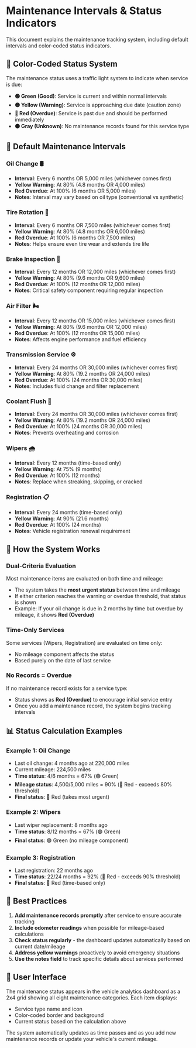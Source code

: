 # Maintenance Intervals & Status Indicators

This document explains the maintenance tracking system, including default intervals and color-coded status indicators.

## 🚨 Color-Coded Status System

The maintenance status uses a traffic light system to indicate when service is due:

- **🟢 Green (Good)**: Service is current and within normal intervals
- **🟡 Yellow (Warning)**: Service is approaching due date (caution zone)
- **🔴 Red (Overdue)**: Service is past due and should be performed immediately
- **⚫ Gray (Unknown)**: No maintenance records found for this service type

## 📅 Default Maintenance Intervals

### Oil Change 🛢️
- **Interval**: Every 6 months OR 5,000 miles (whichever comes first)
- **Yellow Warning**: At 80% (4.8 months OR 4,000 miles)
- **Red Overdue**: At 100% (6 months OR 5,000 miles)
- **Notes**: Interval may vary based on oil type (conventional vs synthetic)

### Tire Rotation 🔄
- **Interval**: Every 6 months OR 7,500 miles (whichever comes first)
- **Yellow Warning**: At 80% (4.8 months OR 6,000 miles)
- **Red Overdue**: At 100% (6 months OR 7,500 miles)
- **Notes**: Helps ensure even tire wear and extends tire life

### Brake Inspection 🛑
- **Interval**: Every 12 months OR 12,000 miles (whichever comes first)
- **Yellow Warning**: At 80% (9.6 months OR 9,600 miles)
- **Red Overdue**: At 100% (12 months OR 12,000 miles)
- **Notes**: Critical safety component requiring regular inspection

### Air Filter 🌬️
- **Interval**: Every 12 months OR 15,000 miles (whichever comes first)
- **Yellow Warning**: At 80% (9.6 months OR 12,000 miles)
- **Red Overdue**: At 100% (12 months OR 15,000 miles)
- **Notes**: Affects engine performance and fuel efficiency

### Transmission Service ⚙️
- **Interval**: Every 24 months OR 30,000 miles (whichever comes first)
- **Yellow Warning**: At 80% (19.2 months OR 24,000 miles)
- **Red Overdue**: At 100% (24 months OR 30,000 miles)
- **Notes**: Includes fluid change and filter replacement

### Coolant Flush 🧊
- **Interval**: Every 24 months OR 30,000 miles (whichever comes first)
- **Yellow Warning**: At 80% (19.2 months OR 24,000 miles)
- **Red Overdue**: At 100% (24 months OR 30,000 miles)
- **Notes**: Prevents overheating and corrosion

### Wipers 🌧️
- **Interval**: Every 12 months (time-based only)
- **Yellow Warning**: At 75% (9 months)
- **Red Overdue**: At 100% (12 months)
- **Notes**: Replace when streaking, skipping, or cracked

### Registration 📋
- **Interval**: Every 24 months (time-based only)
- **Yellow Warning**: At 90% (21.6 months)
- **Red Overdue**: At 100% (24 months)
- **Notes**: Vehicle registration renewal requirement

## 🔧 How the System Works

### Dual-Criteria Evaluation
Most maintenance items are evaluated on both time and mileage:
- The system takes the **most urgent status** between time and mileage
- If either criterion reaches the warning or overdue threshold, that status is shown
- Example: If your oil change is due in 2 months by time but overdue by mileage, it shows **Red (Overdue)**

### Time-Only Services
Some services (Wipers, Registration) are evaluated on time only:
- No mileage component affects the status
- Based purely on the date of last service

### No Records = Overdue
If no maintenance record exists for a service type:
- Status shows as **Red (Overdue)** to encourage initial service entry
- Once you add a maintenance record, the system begins tracking intervals

## 📊 Status Calculation Examples

### Example 1: Oil Change
- Last oil change: 4 months ago at 220,000 miles
- Current mileage: 224,500 miles
- **Time status**: 4/6 months = 67% (🟢 Green)
- **Mileage status**: 4,500/5,000 miles = 90% (🔴 Red - exceeds 80% threshold)
- **Final status**: 🔴 Red (takes most urgent)

### Example 2: Wipers
- Last wiper replacement: 8 months ago
- **Time status**: 8/12 months = 67% (🟢 Green)
- **Final status**: 🟢 Green (no mileage component)

### Example 3: Registration
- Last registration: 22 months ago
- **Time status**: 22/24 months = 92% (🔴 Red - exceeds 90% threshold)
- **Final status**: 🔴 Red (time-based only)

## 🎯 Best Practices

1. **Add maintenance records promptly** after service to ensure accurate tracking
2. **Include odometer readings** when possible for mileage-based calculations
3. **Check status regularly** - the dashboard updates automatically based on current date/mileage
4. **Address yellow warnings** proactively to avoid emergency situations
5. **Use the notes field** to track specific details about services performed

## 📱 User Interface

The maintenance status appears in the vehicle analytics dashboard as a 2x4 grid showing all eight maintenance categories. Each item displays:
- Service type name and icon
- Color-coded border and background
- Current status based on the calculation above

The system automatically updates as time passes and as you add new maintenance records or update your vehicle's current mileage.